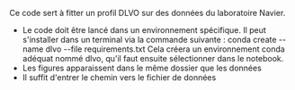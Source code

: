 Ce code sert à fitter un profil DLVO sur des données du laboratoire Navier.

- Le code doit être lancé dans un environnement spécifique. Il peut s'installer dans un terminal via la commande suivante : 
conda create --name dlvo --file requirements.txt
Cela créera un environnement conda adéquat nommé dlvo, qu'il faut ensuite sélectionner dans le notebook.
- Les figures apparaissent dans le même dossier que les données
- Il suffit d'entrer le chemin vers le fichier de données